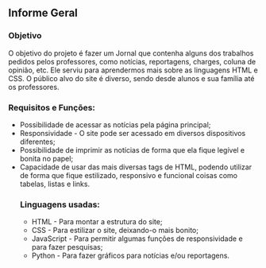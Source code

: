## Informe Geral

### Objetivo
<p>O objetivo do projeto é fazer um Jornal que contenha alguns dos
trabalhos pedidos pelos professores, como notícias, reportagens, charges,
coluna de opinião, etc. Ele serviu para aprendermos mais sobre as
linguagens HTML e CSS. O público alvo do site é diverso, sendo desde
alunos e sua família até os professores.</p>

### Requisitos e Funções:
<ul>
  <li>Possibilidade de acessar as notícias pela página principal;</li>
  <li>Responsividade - O site pode ser acessado em diversos dispositivos diferentes;</li>
  <li>Possibilidade de imprimir as notícias de forma que ela fique legível e bonita no papel;</li>
  <li>Capacidade de usar das mais diversas tags de HTML, podendo utilizar de forma que fique estilizado, responsivo e funcional coisas como tabelas, listas e links.</li>

### Linguagens usadas:
<ul>
  <li>HTML - Para montar a estrutura do site;</li>
  <li>CSS - Para estilizar o site, deixando-o mais bonito;</li>
  <li>JavaScript - Para permitir algumas funções de responsividade e para fazer pesquisas;</li>
  <li>Python - Para fazer gráficos para notícias e/ou reportagens.</li>
</ul>
